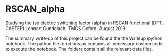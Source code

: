 # RSCAN_alpha
Studying the iso electric switching factor (alpha) in RSCAN functional (DFT, CASTEP)
Lennart Gundelach, TMCS Oxford, August 2019

The summary write-up of this project can be found the the Writeup ipython notebook. The python file functions.py contains 
all necessary custom code to execute the notebook. The folders contain all the relevant data files.

